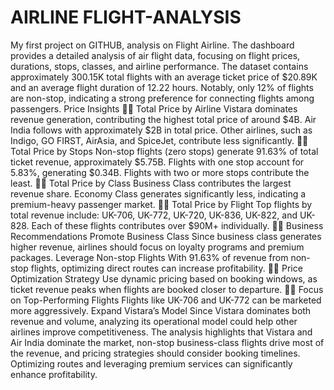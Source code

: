 # AIRLINE FLIGHT-ANALYSIS
My first project on GITHUB, analysis on Flight Airline.
The dashboard provides a detailed analysis of air flight data, focusing on flight prices, durations, stops, classes, and airline performance. The dataset contains approximately 300.15K total flights with an average ticket price of $20.89K and an average flight duration of 12.22 hours. Notably, only 12% of flights are non-stop, indicating a strong preference for connecting flights among passengers.
Price Insights
👮‍♀️ Total Price by Airline
Vistara dominates revenue generation, contributing the highest total price of around $4B.
Air India follows with approximately $2B in total price.
Other airlines, such as Indigo, GO FIRST, AirAsia, and SpiceJet, contribute less significantly.
👨‍✈️ Total Price by Stops
Non-stop flights (zero stops) generate 91.63% of total ticket revenue, approximately $5.75B.
Flights with one stop account for 5.83%, generating $0.34B.
Flights with two or more stops contribute the least.
👮‍♀️ Total Price by Class
Business Class contributes the largest revenue share.
Economy Class generates significantly less, indicating a premium-heavy passenger market.
👨‍✈️ Total Price by Flight
Top flights by total revenue include:
UK-706, UK-772, UK-720, UK-836, UK-822, and UK-828.
Each of these flights contributes over $90M+ individually.
👨‍✈️ Business Recommendations
Promote Business Class
Since business class generates higher revenue, airlines should focus on loyalty programs and premium packages.
Leverage Non-stop Flights
With 91.63% of revenue from non-stop flights, optimizing direct routes can increase profitability.
👨‍🚀 Price Optimization Strategy
Use dynamic pricing based on booking windows, as ticket revenue peaks when flights are booked closer to departure.
👨‍✈️ Focus on Top-Performing Flights
Flights like UK-706 and UK-772 can be marketed more aggressively.
Expand Vistara’s Model
Since Vistara dominates both revenue and volume, analyzing its operational model could help other airlines improve competitiveness.
The analysis highlights that Vistara and Air India dominate the market, non-stop business-class flights drive most of the revenue, and pricing strategies should consider booking timelines. Optimizing routes and leveraging premium services can significantly enhance profitability.
